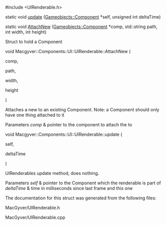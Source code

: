 <div id="struct_macgyver_1_1_components_1_1_u_i_1_1_u_i_renderable">

</div>

<span id="struct_macgyver_1_1_components_1_1_u_i_1_1_u_i_renderable"
label="struct_macgyver_1_1_components_1_1_u_i_1_1_u_i_renderable"></span>

\#include $<$UIRenderable.h$>$

<div class="DoxyCompactItemize">

static void
[update](#struct_macgyver_1_1_components_1_1_u_i_1_1_u_i_renderable_a6c03210b80e09818645d2e7f359aabc7)
([Gameobjects::Component](#class_macgyver_1_1_gameobjects_1_1_component)
$\ast$self, unsigned int deltaTime)

static void
[AttachNew](#struct_macgyver_1_1_components_1_1_u_i_1_1_u_i_renderable_a264b93edb5a47d3adf36958ac21be68b)
([Gameobjects::Component](#class_macgyver_1_1_gameobjects_1_1_component)
$\ast$comp, std::string path, int width, int height)

</div>

Struct to hold a Component

<span id="struct_macgyver_1_1_components_1_1_u_i_1_1_u_i_renderable_a264b93edb5a47d3adf36958ac21be68b"
label="struct_macgyver_1_1_components_1_1_u_i_1_1_u_i_renderable_a264b93edb5a47d3adf36958ac21be68b"></span>

void Macgyver::Components::UI::UIRenderable::AttachNew (

<div class="DoxyParamCaption">

comp,

path,

width,

height

</div>

)

Attaches a new to an existing Component. Note: a Component should only
have one thing attached to it

<div class="DoxyParams">

Parameters *comp* & pointer to the component to attach the to  

</div>

<span id="struct_macgyver_1_1_components_1_1_u_i_1_1_u_i_renderable_a6c03210b80e09818645d2e7f359aabc7"
label="struct_macgyver_1_1_components_1_1_u_i_1_1_u_i_renderable_a6c03210b80e09818645d2e7f359aabc7"></span>

void Macgyver::Components::UI::UIRenderable::update (

<div class="DoxyParamCaption">

self,

deltaTime

</div>

)

UIRenderables update method, does nothing.

<div class="DoxyParams">

Parameters *self* & pointer to the Component which the renderable is
part of  
*deltaTime* & time in milliseconds since last frame and this one  

</div>

The documentation for this struct was generated from the following
files:

<div class="DoxyCompactItemize">

MacGyver/UIRenderable.h

MacGyver/UIRenderable.cpp

</div>

